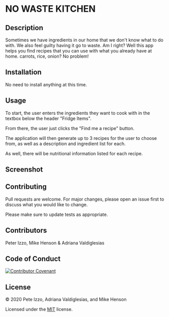 # NO WASTE KITCHEN

## Description
Sometimes we have ingredients in our home that we don't know what to do with. We also feel guilty having it go to waste. Am I right? Well this app helps you find recipes that you can use with what you already have at home. carrots, rice, onion? No problem!  

## Installation
No need to install anything at this time. 

## Usage

To start, the user enters the ingredients they want to cook with in the textbox below the header "Fridge Items".

From there, the user just clicks the "Find me a recipe" button.

The application will then generate up to 3 recipes for the user to choose from, as well as a description and ingredient list for each.

As well, there will be nutritional information listed for each recipe.

## Screenshot





## Contributing
Pull requests are welcome. For major changes, please open an issue first to discuss what you would like to change.

Please make sure to update tests as appropriate.

## Contributors

Peter Izzo, Mike Henson & Adriana Valdiglesias

## Code of Conduct

[![Contributor Covenant](https://img.shields.io/badge/Contributor%20Covenant-v2.0%20adopted-ff69b4.svg)](code_of_conduct.md)  

## License

&copy; 2020 Pete Izzo, Adriana Valdiglesias, and Mike Henson

Licensed under the [MIT](LICENSE.txt) license.

